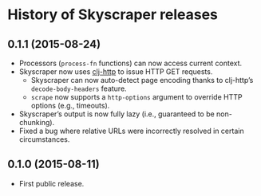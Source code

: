 # History of Skyscraper releases

## 0.1.1 (2015-08-24)

- Processors (`process-fn` functions) can now access current context.
- Skyscraper now uses [clj-http] to issue HTTP GET requests.
  - Skyscraper can now auto-detect page encoding thanks to clj-http’s `decode-body-headers` feature.
  - `scrape` now supports a `http-options` argument to override HTTP options (e.g., timeouts).
- Skyscraper’s output is now fully lazy (i.e., guaranteed to be non-chunking).
- Fixed a bug where relative URLs were incorrectly resolved in certain circumstances.

 [clj-http]: https://github.com/dakrone/clj-http

## 0.1.0 (2015-08-11)

- First public release.

